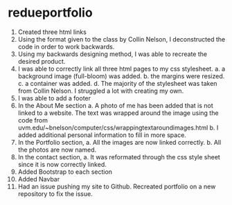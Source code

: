 # redueportfolio
1. Created three html links
2. Using the format given to the class by Collin Nelson, I deconstructed the code in order to work backwards. 
3. Using my backwards designing method, I was able to recreate the desired product.
4. I was able to correctly link all three html pages to my css stylesheet. 
    a. a background image (full-bloom) was added. 
    b. the margins were resized. 
    c. a container was added. 
    d. The majority of the stylesheet was taken from Collin Nelson. I struggled a lot with creating my own. 
5. I was able to add a footer 
6. In the About Me section
    a. A photo of me has been added that is not linked to a website. The text was wrapped around the image using the code from uvm.edu/~bnelson/computer/css/wrappingtextaroundimages.html
    b. I added additional personal information to fill in more space. 
7. In the Portfolio section, 
    a. All the images are now linked correctly. 
    b. All the photos are now named. 
8. In the contact section, 
    a. It was reformated through the css style sheet since it is now correctly linked. 
9. Added Bootstrap to each section 
10. Added Navbar
11. Had an issue pushing my site to Github. Recreated portfolio on a new repository to fix the issue. 